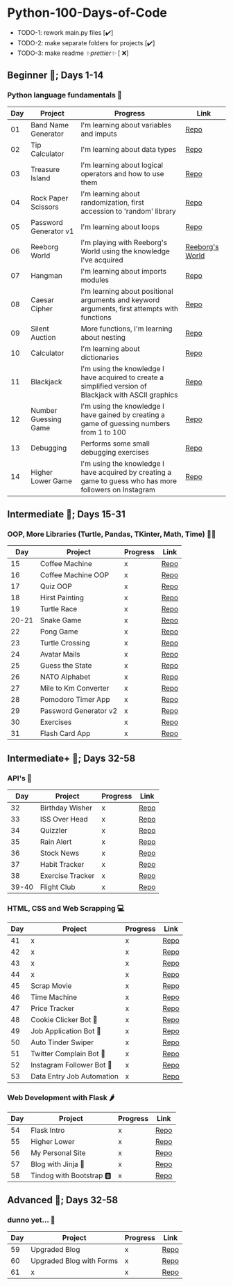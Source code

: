 
# Python-100-Days-of-Code

 - TODO-1: rework main.py files	[✔️] 
 - TODO-2: make separate folders for projects	[✔️]
 - TODO-3: make readme *✨prettier✨* [ ❌]

## Beginner 👶; Days 1-14
### Python language fundamentals 🐍

| Day | Project | Progress | Link |
|-|-|-|-|
| 01  | Band Name Generator | I'm learning about variables and imputs| [Repo](https://github.com/kaesik/100-Days-Challange/tree/main/1_Beginner/Day%2001/band_name_generator) |
| 02  | Tip Calculator | I'm learning about data types | [Repo](https://github.com/kaesik/100-Days-Challange/tree/main/1_Beginner/Day%2002/tip_calculator) |
| 03  | Treasure Island | I'm learning about logical operators and how to use them | [Repo](https://github.com/kaesik/100-Days-Challange/tree/main/1_Beginner/Day%2003/treasure_island) |
| 04  | Rock Paper Scissors | I'm learning about randomization, first accession to 'random' library | [Repo](https://github.com/kaesik/100-Days-Challange/tree/main/1_Beginner/Day%2004/rock_paper_scissors) |
| 05  | Password Generator v1 | I'm learning about loops | [Repo](https://github.com/kaesik/100-Days-Challange/tree/main/1_Beginner/Day%2005/password_generator) |
| 06  | Reeborg World | I'm playing with Reeborg's World using the knowledge I've acquired | [Reeborg's World](https://reeborg.ca/reeborg.html?lang=en&mode=python&menu=worlds%2Fmenus%2Freeborg_intro_en.json&name=Maze&url=worlds%2Ftutorial_en%2Fmaze1.json) |
| 07  | Hangman | I'm learning about imports modules | [Repo](https://github.com/kaesik/100-Days-Challange/tree/main/1_Beginner/Day%2007/hangman) |
| 08  | Caesar Cipher | I'm learning about positional arguments and keyword arguments, first attempts with functions | [Repo](https://github.com/kaesik/100-Days-Challange/tree/main/1_Beginner/Day%2008/ceasar_cipher) |
| 09  | Silent Auction | More functions, I'm learning about nesting | [Repo](https://github.com/kaesik/100-Days-Challange/tree/main/1_Beginner/Day%2009/secret_auction) |
| 10  | Calculator | I'm learning about dictionaries | [Repo](https://github.com/kaesik/100-Days-Challange/tree/main/1_Beginner/Day%2010/calculator) |
| 11  | Blackjack | I'm using the knowledge I have acquired to create a simplified version of Blackjack with ASCII graphics  | [Repo](https://github.com/kaesik/100-Days-Challange/tree/main/1_Beginner/Day%2011/blackjack) |
| 12  | Number Guessing Game | I'm using the knowledge I have gained by creating a game of guessing numbers from 1 to 100 | [Repo](https://github.com/kaesik/100-Days-Challange/tree/main/1_Beginner/Day%2012/number_gueassing_game) |
| 13  | Debugging | Performs some small debugging exercises | [Repo](https://github.com/kaesik/100-Days-Challange/tree/main/1_Beginner/Day%2013)|
| 14  | Higher Lower Game | I'm using the knowledge I have acquired by creating a game to guess who has more followers on Instagram | [Repo](https://github.com/kaesik/100-Days-Challange/tree/main/1_Beginner/Day%2014/higher_lower_game) |

##  Intermediate 👦; Days 15-31
### OOP, More Libraries (Turtle, Pandas, TKinter, Math, Time) 👨‍💻
| Day | Project | Progress | Link |
|-|-|-|-|
|15| Coffee Machine | x | [Repo](https://github.com/kaesik/100-Days-Challenge/tree/main/2_Intermediate/Day%2015/coffe_machine) |
|16| Coffee Machine OOP | x | [Repo](https://github.com/kaesik/100-Days-Challenge/tree/main/2_Intermediate/Day%2016/oop_coffe_machine) |
|17| Quiz OOP | x | [Repo](https://github.com/kaesik/100-Days-Challenge/tree/main/2_Intermediate/Day%2017/oop_quiz) |
|18| Hirst Painting | x | [Repo](https://github.com/kaesik/100-Days-Challenge/tree/main/2_Intermediate/Day%2018/hirst_painting) |
|19| Turtle Race | x | [Repo](https://github.com/kaesik/100-Days-Challenge/tree/main/2_Intermediate/Day%2019/turtle_race) |
|20-21| Snake Game | x | [Repo](https://github.com/kaesik/100-Days-Challenge/tree/main/2_Intermediate/Day%2020-21/snake_game) |
|22| Pong Game | x | [Repo](https://github.com/kaesik/100-Days-Challenge/tree/main/2_Intermediate/Day%2022/pong_game) |
|23| Turtle Crossing | x | [Repo](https://github.com/kaesik/100-Days-Challenge/tree/main/2_Intermediate/Day%2023/turtle_crossing_game) |
|24| Avatar Mails | x | [Repo](https://github.com/kaesik/100-Days-Challenge/tree/main/2_Intermediate/Day%2024/avatar_mails) |
|25| Guess the State | x | [Repo](https://github.com/kaesik/100-Days-Challenge/tree/main/2_Intermediate/Day%2025/us_states_game) |
|26| NATO Alphabet | x | [Repo](https://github.com/kaesik/100-Days-Challenge/tree/main/2_Intermediate/Day%2026/nato_alphabet) |
|27| Mile to Km Converter | x | [Repo](https://github.com/kaesik/100-Days-Challenge/tree/main/2_Intermediate/Day%2027/mile_to_km_converter) |
|28| Pomodoro Timer App | x | [Repo](https://github.com/kaesik/100-Days-Challenge/tree/main/2_Intermediate/Day%2028/pomodoro_app) |
|29| Password Generator v2 | x | [Repo](https://github.com/kaesik/100-Days-Challenge/tree/main/2_Intermediate/Day%2029/password_manager_app) |
|30| Exercises | x | [Repo](https://github.com/kaesik/100-Days-Challenge/tree/main/2_Intermediate/Day%2030/Exercises) |
|31| Flash Card App | x | [Repo](https://github.com/kaesik/100-Days-Challenge/tree/main/2_Intermediate/Day%2031/flash_card) |

##  Intermediate+ 👨; Days 32-58
### API's 🔗
| Day | Project | Progress | Link |
|-|-|-|-|
|32| Birthday Wisher | x | [Repo](https://github.com/kaesik/100-Days-Challenge/tree/main/3_Intermediate%2B/Day%2032/birthday_wisher) |
|33| ISS Over Head | x | [Repo](https://github.com/kaesik/100-Days-Challenge/tree/main/3_Intermediate%2B/Day%2033/iss_over_head) |
|34| Quizzler | x | [Repo](https://github.com/kaesik/100-Days-Challenge/tree/main/3_Intermediate%2B/Day%2034/quizzler) |
|35| Rain Alert | x | [Repo](https://github.com/kaesik/100-Days-Challenge/tree/main/3_Intermediate%2B/Day%2035/rain_alert) |
|36| Stock News | x | [Repo](https://github.com/kaesik/100-Days-Challenge/tree/main/3_Intermediate%2B/Day%2036/stock_news) |
|37| Habit Tracker | x | [Repo](https://github.com/kaesik/100-Days-Challenge/tree/main/3_Intermediate%2B/Day%2037/habit_tracker) |
|38| Exercise Tracker | x | [Repo](https://github.com/kaesik/100-Days-Challenge/tree/main/3_Intermediate%2B/Day%2038/exercise_tracker) |
|39-40| Flight Club | x | [Repo](https://github.com/kaesik/100-Days-Challenge/tree/main/3_Intermediate%2B/Day%2039-40/flight_club) |

###  HTML, CSS and Web Scrapping 💻
| Day | Project | Progress | Link |
|-|-|-|-|
|41| x | x | [Repo]() |
|42| x | x | [Repo]() |
|43| x | x | [Repo]() |
|44| x | x | [Repo]() |
|45| Scrap Movie | x | [Repo](https://github.com/kaesik/100-Days-Challenge/tree/main/3_Intermediate%2B/Day%2045/scrap_movie) |
|46| Time Machine | x | [Repo](https://github.com/kaesik/100-Days-Challenge/tree/main/3_Intermediate%2B/Day%2046/time_maschine) |
|47| Price Tracker | x | [Repo](https://github.com/kaesik/100-Days-Challenge/tree/main/3_Intermediate%2B/Day%2047/price_tracker) |
|48| Cookie Clicker Bot 🤖 | x | [Repo](https://github.com/kaesik/100-Days-Challenge/tree/main/3_Intermediate%2B/Day%2048/cookie_clicker_bot) |
|49| Job Application Bot 🤖 | x | [Repo](https://github.com/kaesik/100-Days-Challenge/tree/main/3_Intermediate%2B/Day%2049/job_application_bot) |
|50| Auto Tinder Swiper | x | [Repo](https://github.com/kaesik/100-Days-Challenge/tree/main/3_Intermediate%2B/Day%2050/auto_tinder_swiper) |
|51| Twitter Complain Bot 🤖 | x | [Repo](https://github.com/kaesik/100-Days-Challenge/tree/main/3_Intermediate%2B/Day%2051/twitter_complain_bot) |
|52| Instagram Follower Bot 🤖 | x | [Repo](https://github.com/kaesik/100-Days-Challenge/tree/main/3_Intermediate%2B/Day%2052/instagram_follower_bot) |
|53| Data Entry Job Automation | x | [Repo](https://github.com/kaesik/100-Days-Challenge/tree/main/3_Intermediate%2B/Day%2053/data_entry_job_automation) |

###  Web Development with Flask 🌶️
| Day | Project | Progress | Link |
|-|-|-|-|
|54| Flask Intro | x | [Repo](https://github.com/kaesik/100-Days-Challenge/tree/main/3_Intermediate%2B/Day%2054/flask_intro) |
|55| Higher Lower | x | [Repo](https://github.com/kaesik/100-Days-Challenge/tree/main/3_Intermediate%2B/Day%2055/higher_lower) |
|56| My Personal Site | x | [Repo](https://github.com/kaesik/100-Days-Challenge/tree/main/3_Intermediate%2B/Day%2056/my_personal_site) |
|57| Blog with Jinja 🥷 | x | [Repo](https://github.com/kaesik/100-Days-Challenge/tree/main/3_Intermediate%2B/Day%2057/blog_templating) |
|58| Tindog with Bootstrap 🅱️ | x | [Repo](https://github.com/kaesik/100-Days-Challenge/tree/main/3_Intermediate%2B/Day%2058/tindog) |

##  Advanced 👴; Days 32-58
### dunno yet... 🤔
| Day | Project | Progress | Link |
|-|-|-|-|
|59| Upgraded Blog | x | [Repo](https://github.com/kaesik/100-Days-Challenge/tree/main/4_Advenced/Day%2059/upgraded_blog) |
|60| Upgraded Blog with Forms | x | [Repo](https://github.com/kaesik/100-Days-Challenge/tree/main/4_Advenced/Day%2060/upgraded_blog_v2) |
|61| x | x | [Repo]() |
